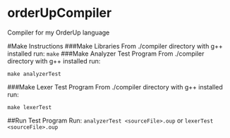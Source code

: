 # orderUpCompiler
Compiler for my OrderUp language

#Make Instructions
###Make Libraries
  From ./compiler directory with g++ installed run:
    ```
    make
    ```
###Make Analyzer Test Program
From ./compiler directory with g++ installed run:
  ```
  make analyzerTest
  ```
###Make Lexer Test Program
From ./compiler directory with g++ installed run:
  ```
  make lexerTest
  ```
##Run Test Program
Run: ```analyzerTest <sourceFile>.oup``` or ```lexerTest <sourceFile>.oup```
